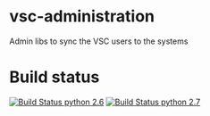 # vsc-administration
Admin libs to sync the VSC users to the systems


# Build status
[![Build Status python 2.6](https://jenkins1.ugent.be/buildStatus/icon?job=vsc-administration-py26)](https://jenkins1.ugent.be/view/VSC%20tools/job/vsc-administration-py26/)
[![Build Status python 2.7](https://jenkins1.ugent.be/buildStatus/icon?job=vsc-administration-py27)](https://jenkins1.ugent.be/view/VSC%20tools/job/vsc-administration-py27/)
